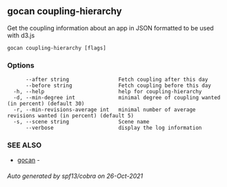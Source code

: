 ## gocan coupling-hierarchy

Get the coupling information about an app in JSON formatted to be used with d3.js

```
gocan coupling-hierarchy [flags]
```

### Options

```
      --after string                Fetch coupling after this day
      --before string               Fetch coupling before this day
  -h, --help                        help for coupling-hierarchy
  -d, --min-degree int              minimal degree of coupling wanted (in percent) (default 30)
  -r, --min-revisions-average int   minimal number of average revisions wanted (in percent) (default 5)
  -s, --scene string                Scene name
      --verbose                     display the log information
```

### SEE ALSO

* [gocan](gocan.md)	 - 

###### Auto generated by spf13/cobra on 26-Oct-2021
